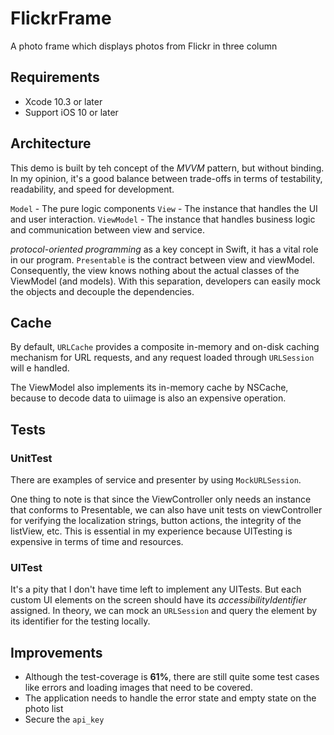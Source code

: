 # FlickrFrame
A photo frame which displays photos from Flickr in three column

## Requirements
- Xcode 10.3 or later
- Support iOS 10 or later
    
## Architecture 
This demo is built by teh concept of the *MVVM* pattern, but without binding. In my opinion, it's a good balance between trade-offs in terms of testability, readability, and speed for development.

`Model` - The pure logic components 
`View` - The instance that handles the UI and user interaction.
`ViewModel` - The instance that handles business logic and communication between view and service.

*protocol-oriented programming* as a key concept in Swift, it has a vital role in our program. `Presentable` is the contract between view and viewModel. Consequently, the view knows nothing about the actual classes of the ViewModel (and models). With this separation, developers can easily mock the objects and decouple the dependencies.

## Cache 
By default, `URLCache` provides a composite in-memory and on-disk caching mechanism for URL requests, and any request loaded through `URLSession` will e handled.

The ViewModel also implements its in-memory cache by NSCache, because to decode data to uiimage is also an expensive operation.

## Tests
### UnitTest
There are examples of service and presenter by using `MockURLSession`.

One thing to note is that since the ViewController only needs an instance that conforms to Presentable, we can also have unit tests on viewController for verifying the localization strings, button actions, the integrity of the listView, etc. This is essential in my experience because UITesting is expensive in terms of time and resources.

### UITest

It's a pity that I don't have time left to implement any UITests. But each custom UI elements on the screen should have its *accessibilityIdentifier* assigned. In theory, we can mock an `URLSession` and query the element by its identifier for the testing locally.

## Improvements
    
- Although the test-coverage is **61%**, there are still quite some test cases like errors and loading images that need to be covered.
- The application needs to handle the error state and empty state on the photo list
- Secure the `api_key`
